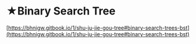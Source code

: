 # ★Binary Search Tree

[https://bhnigw.gitbook.io/1/shu-ju-jie-gou-tree#binary-search-trees-bst](https://bhnigw.gitbook.io/1/shu-ju-jie-gou-tree#binary-search-trees-bst)
